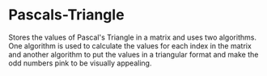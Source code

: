 # Pascals-Triangle
Stores the values of Pascal's Triangle in a matrix and uses two algorithms. One algorithm is used to calculate the values for each index in the matrix and another algorithm to put the values in a triangular format and make the odd numbers pink to be visually appealing.
